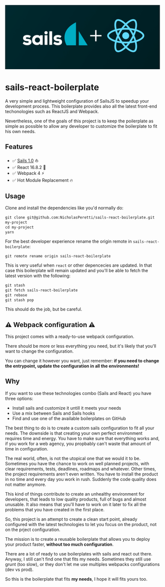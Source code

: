 <img src="./cover.png">

# sails-react-boilerplate
A very simple and lightweight configuration of SailsJS to speedup your
development process.
This boilerplate provides also all the latest front-end techonologies such as
ReactJS and Webpack.

Nevertheless, one of the goals of this project is to keep the poilerplate as
simple as possible to allow any developer to customize the boilerplate to fit
his own needs.

## Features
- :white_check_mark: [Sails 1.0](https://sailsjs.com) :boat:
- :white_check_mark: React 16.8.2 :star2:
- :white_check_mark: Webpack 4 :zap:
- :white_check_mark: Hot Module Replacement :fire:

## Usage
Clone and install the dependencies like you'd normally do:
```
git clone git@github.com:NicholasPeretti/sails-react-boilerplate.git my-project
cd my-project
yarn
```

For the best developer experience rename the origin remote in `sails-react-boilerplate`:
```
git remote rename origin sails-react-boilerplate
```
This is very useful when `react` or other depencecies are updated. In that case
this boilerplate will remain updated and you'll be able to fetch the latest version
with the following:
```
git stash
git fetch sails-react-boilerplate
git rebase
git stash pop
```
This should do the job, but be careful.

## :warning: Webpack configuration :warning:
This project comes with a ready-to-use webpack configuration.

There should be more or less everything you need, but it's likely that you'll
want to change the configuration.

You can change it however you want, just remember: **if
you need to change the entrypoint, update the configuration in all
the environments!**

## Why
If you want to use these technologies combo (Sails and React)
you have three options:

* Install sails and customize it untill it meets your needs
* Use a mix between Sails and Sails hooks
* Find and use one of the available boilerplates on GitHub

The best thing to do is to create a custom sails configuration to fit all your
needs. The downside is that creating your own perfect environment requires time
and energy. You have to make sure that everything works and, if you work for a web
agency, you propbably can't waste that amount of time in configuration.

The real world, often, is not the utopical one that we would it to be.
Sometimes you have the chance to work on well planned projects, with clear
requirements, tests, deadlines, roadmaps and whatever.
Other times, the project requirements aren't even written. You have to install
the product in no time and every day you work in rush.
Suddenly the code quality does not matter anymore.

This kind of things contribute to create an unhealthy environment for developers,
that leads to low quality products, full of bugs and almost unusable.
It also means that you'll have to work on it later to fix all the problems that
you have created in the first place.

So, this project is an attempt to create a clean start point, already configured
with the latest technologies to let you focus on the product, not on the
prject configuration.

The mission is to create a reusable boilerplate that allows you to deploy your
product faster, **without too much configuration**.

There are a lot of ready to use boilerplates with sails and react out there.
Anyway, I still can't find one that fits my needs.
Sometimes they still use grunt (too slow), or they don't let me use multiples
webpacks configurations (dev vs prod).

So this is the boilerplate that fits **my needs**, I hope it will fits yours too.
